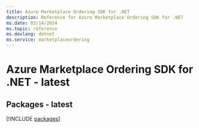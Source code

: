 ```yaml
---
title: Azure Marketplace Ordering SDK for .NET
description: Reference for Azure Marketplace Ordering SDK for .NET
ms.date: 03/14/2024
ms.topic: reference
ms.devlang: dotnet
ms.service: marketplaceordering
---
```

# Azure Marketplace Ordering SDK for .NET - latest
## Packages - latest
[!INCLUDE [packages](marketplace-ordering-index.md)]